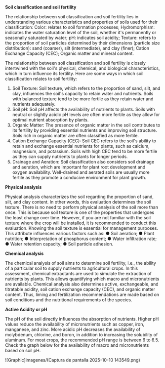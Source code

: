 **Soil classification and soil fertility**

The relationship between soil classification and soil fertility lies in understanding various characteristics and properties of soils used for their classification:
Color: relates to soil formation processes;
Hydromorphism: indicates the water saturation level of the soil, whether it's permanently or seasonally saturated by water;
pH: indicates soil acidity;
Texture: refers to the proportion of soil particles determined by their dimensions (particle size distribution): sand (coarser), silt (intermediate), and clay (finer);
Cation Exchange Capacity (CEC);
Organic matter and mineral content.

The relationship between soil classification and soil fertility is closely intertwined with the soil's physical, chemical, and biological characteristics, which in turn influence its fertility. Here are some ways in which soil classification relates to soil fertility:
1.	Soil Texture: Soil texture, which refers to the proportion of sand, silt, and clay, influences the soil's capacity to retain water and nutrients. Soils with balanced texture tend to be more fertile as they retain water and nutrients adequately.
2.	Soil pH: Soil pH affects the availability of nutrients to plants. Soils with neutral or slightly acidic pH levels are often more fertile as they allow for optimal nutrient absorption by plants.
3.	Organic Matter: The presence of organic matter in the soil contributes to its fertility by providing essential nutrients and improving soil structure. Soils rich in organic matter are often classified as more fertile.
4.	Cation Exchange Capacity (CEC): Soil CEC refers to the soil's ability to retain and exchange essential nutrients for plants, such as calcium, magnesium, and potassium. Soils with high CEC tend to be more fertile as they can supply nutrients to plants for longer periods.
5.	Drainage and Aeration: Soil classification also considers soil drainage and aeration, which are important for plant root development and oxygen availability. Well-drained and aerated soils are usually more fertile as they promote a conducive environment for plant growth.

**Physical analysis**

Physical analysis characterizes the soil regarding the proportion of sand, silt, and clay content. In other words, this evaluation determines the soil texture. There is no need to perform physical analysis of the soil more than once.
This is because soil texture is one of the properties that undergoes the least change over time. However, if you are not familiar with the soil texture where the crop will be installed, it is recommended to conduct this evaluation.
Knowing the soil texture is essential for management purposes. This attribute influences various factors such as:
●	Soil aeration;
●	Plant nutrition;
●	Interpretation of phosphorus content;
●	Water infiltration rate;
●	Water retention capacity;
●	Soil particle adhesion.

**Chemical analysis**

The chemical analysis of soil aims to determine soil fertility, i.e., the ability of a particular soil to supply nutrients to agricultural crops.
In this assessment, chemical extractants are used to simulate the extraction of nutrients by plants. This allows quantifying which macro and micronutrients are available.
Chemical analysis also determines active, exchangeable, and titratable acidity, soil cation exchange capacity (CEC), and organic matter content. Thus, liming and fertilization recommendations are made based on soil conditions and the nutritional requirements of the species.

**Active Acidity or pH**

The pH of the soil directly influences the absorption of nutrients.
Higher pH values reduce the availability of micronutrients such as copper, iron, manganese, and zinc. More acidic pH decreases the availability of molybdenum, chlorine, and boron, in addition to increasing the solubility of aluminum.
For most crops, the recommended pH range is between 6 to 6.5. Check the graph below for the availability of macro and micronutrients based on soil pH.

![Graphic]imagenes/(Captura de pantalla 2025-10-10 143549.png)


